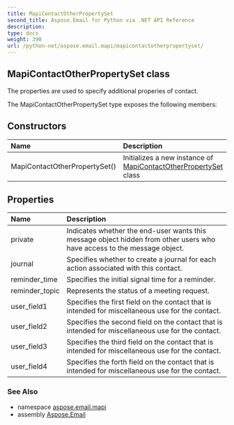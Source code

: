 ```yaml
---
title: MapiContactOtherPropertySet
second_title: Aspose.Email for Python via .NET API Reference
description: 
type: docs
weight: 390
url: /python-net/aspose.email.mapi/mapicontactotherpropertyset/
---
```


## MapiContactOtherPropertySet class

The properties are used to specify additional properies of contact.

The MapiContactOtherPropertySet type exposes the following members:
## Constructors
| Name | Description |
| :- | :- |
|MapiContactOtherPropertySet()|Initializes a new instance of [MapiContactOtherPropertySet](/email/python-net/aspose.email.mapi/mapicontactotherpropertyset/) class|
## Properties
| Name | Description |
| :- | :- |
|private|Indicates whether the end-user wants this message object hidden from other users who have access to the message object.|
|journal|Specifies whether to create a journal for each action associated with this contact.|
|reminder_time|Specifies the initial signal time for a reminder.|
|reminder_topic|Represents the status of a meeting request.|
|user_field1|Specifies the first field on the contact that is intended for miscellaneous use for the contact.|
|user_field2|Specifies the second field on the contact that is intended for miscellaneous use for the contact.|
|user_field3|Specifies the third field on the contact that is intended for miscellaneous use for the contact.|
|user_field4|Specifies the forth field on the contact that is intended for miscellaneous use for the contact.|

### See Also

* namespace [aspose.email.mapi](/email/python-net/aspose.email.mapi/)
* assembly [Aspose.Email](/email/python-net/)

